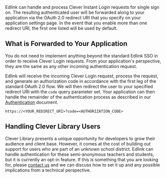 Edlink can handle and process Clever Instant Login requests for single sign on.
The resulting authenticated user will be forwarded along to your application via the OAuth 2.0 redirect URI that you specify on your application settings page.
In the event that you enable more than one redirect URI, the first one listed will be used by default.

## What is Forwarded to Your Application

You do not need to implement anything beyond the standard Edlink SSO in order to receive Clever Login requests. From your application's perspective, they are
the same as any other incoming authentication request.

Edlink will receive the incoming Clever Login request, process the
request, and generate an authorization code in accordance with the first leg of the standard OAuth 2.0 flow. We will then redirect the user to your specified
redirect URI with the `code` query parameter set. Your application can then handle the remainder of the authentication process as described in our [Authentication](/docs/guides/v1.0/authentication) document.


```
https://<YOUR_REDIRECT_URI>?code=<AUTHORIZATION_CODE>
```

## Handling Clever Library Users

Clever Library presents a unique opportunity for developers to grow their audience and client base. However, it comes at the cost of building out support for users who are part of an unknown school district. Edlink can handle authentication for these semi-anonymous teachers and students, but it is currently an opt-in feature. If this is something that you are looking for, please [contact us](/support) and we can discuss how to set it up and any possible implications from a technical perspective.
